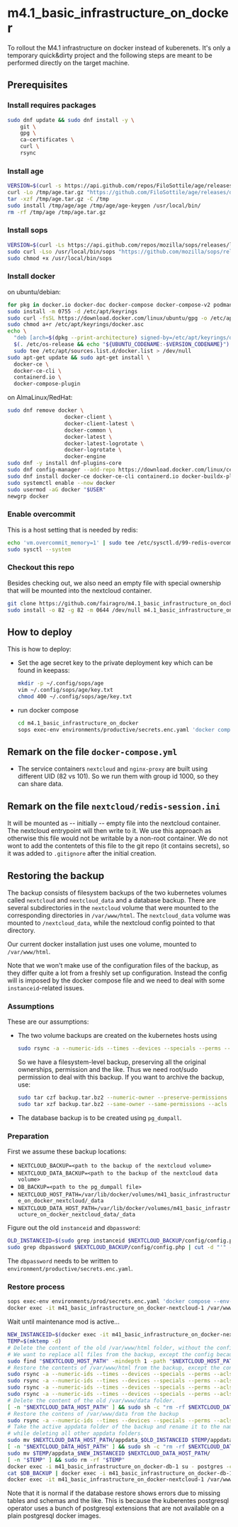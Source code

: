 # m4.1_basic_infrastructure_on_docker

To rollout the M4.1 infrastructure on docker instead of kuberenets.
It's only a temporary quick&dirty project and the following steps are meant to be
performed directly on the target machine.

## Prerequisites

### Install requires packages

```bash
sudo dnf update && sudo dnf install -y \
    git \
    gpg \
    ca-certificates \
    curl \
    rsync
```

### Install age

```bash
VERSION=$(curl -s https://api.github.com/repos/FiloSottile/age/releases/latest | grep tag_name | cut -d '"' -f4)
curl -Lo /tmp/age.tar.gz "https://github.com/FiloSottile/age/releases/download/${VERSION}/age-${VERSION}-linux-amd64.tar.gz"
tar -xzf /tmp/age.tar.gz -C /tmp
sudo install /tmp/age/age /tmp/age/age-keygen /usr/local/bin/
rm -rf /tmp/age /tmp/age.tar.gz
```

### Install sops

```bash
VERSION=$(curl -Ls https://api.github.com/repos/mozilla/sops/releases/latest | grep tag_name | cut -d '"' -f4)
sudo curl -Lso /usr/local/bin/sops "https://github.com/mozilla/sops/releases/download/$VERSION/sops-$VERSION.linux.amd64"
sudo chmod +x /usr/local/bin/sops
```

### Install docker

on ubuntu/debian:

```bash
for pkg in docker.io docker-doc docker-compose docker-compose-v2 podman-docker containerd runc; do sudo apt-get remove $pkg; done
sudo install -m 0755 -d /etc/apt/keyrings
sudo curl -fsSL https://download.docker.com/linux/ubuntu/gpg -o /etc/apt/keyrings/docker.asc
sudo chmod a+r /etc/apt/keyrings/docker.asc
echo \
  "deb [arch=$(dpkg --print-architecture) signed-by=/etc/apt/keyrings/docker.asc] https://download.docker.com/linux/ubuntu \
  $(. /etc/os-release && echo "${UBUNTU_CODENAME:-$VERSION_CODENAME}") stable" | \
  sudo tee /etc/apt/sources.list.d/docker.list > /dev/null
sudo apt-get update && sudo apt-get install \
  docker-ce \
  docker-ce-cli \
  containerd.io \
  docker-compose-plugin
```

on AlmaLinux/RedHat:

```bash
sudo dnf remove docker \
                  docker-client \
                  docker-client-latest \
                  docker-common \
                  docker-latest \
                  docker-latest-logrotate \
                  docker-logrotate \
                  docker-engine
sudo dnf -y install dnf-plugins-core
sudo dnf config-manager --add-repo https://download.docker.com/linux/centos/docker-ce.repo
sudo dnf install docker-ce docker-ce-cli containerd.io docker-buildx-plugin docker-compose-plugin
sudo systemctl enable --now docker
sudo usermod -aG docker "$USER"
newgrp docker
```

### Enable overcommit

This is a host setting that is needed by redis:

```bash
echo 'vm.overcommit_memory=1' | sudo tee /etc/sysctl.d/99-redis-overcommit.conf
sudo sysctl --system
```

### Checkout this repo

Besides checking out, we also need an empty file with special ownership that
will be mounted into the nextcloud container.

```bash
git clone https://github.com/fairagro/m4.1_basic_infrastructure_on_docker.git
sudo install -o 82 -g 82 -m 0644 /dev/null m4.1_basic_infrastructure_on_docker/nextcloud/redis-session.ini
```

## How to deploy

This is how to deploy:

* Set the age secret key to the private deployment key which can be
  found in keepass:

  ```bash
  mkdir -p ~/.config/sops/age
  vim ~/.config/sops/age/key.txt
  chmod 400 ~/.config/sops/age/key.txt
  ```

* run docker compose

  ```bash
  cd m4.1_basic_infrastructure_on_docker
  sops exec-env environments/productive/secrets.enc.yaml 'docker compose up -d'
  ```

## Remark on the file `docker-compose.yml`

* The service containers `nextcloud` and `nginx-proxy` are built using different
  UID (82 vs 101). So we run them with group id 1000, so they can share data.

## Remark on the file `nextcloud/redis-session.ini`

It will be mounted as -- initially -- empty file into the nextcloud container.
The nextcloud entrypoint will then write to it. We use this approach as otherwise
this file would not be writable by a non-root container. We do not wont to add the
contentets of this file to the git repo (it contains secrets), so it was added to
`.gitignore` after the initial creation.

## Restoring the backup

The backup consists of filesystem backups of the two kubernetes volumes called
`nextcloud` and `nextcloud_data` and a database backup.
There are several subdirectories in the `nextcloud` volume that were mounted to
the corresponding directories in `/var/www/html`. The `nextcloud_data` volume was
mounted to `/nextcloud_data`, while the nextcloud config pointed to that directory.

Our current docker installation just uses one volume, mounted to `/var/www/html`.

Note that we won't make use of the configuration files of the backup, as they differ
quite a lot from a freshly set up configuration. Instead the config will is imposed
by the docker compose file and we need to deal with some `instanceid`-related issues.

### Assumptions

These are our assumptions:

* The two volume backups are created on the kubernetes hosts using

  ```bash
  sudo rsync -a --numeric-ids --times --devices --specials --perms --acls --xattrs ...
  ```

  So we have a filesystem-level backup, preserving all the original ownerships, permission
  and the like. Thus we need root/sudo permission to deal with this backup.
  If you want to archive the backup, use:

  ```bash
  sudo tar czf backup.tar.bz2 --numeric-owner --preserve-permissions --acls --xattrs backup_folder
  sudo tar xzf backup.tar.bz2 --same-owner --same-permissions --acls --xattrs
  ```

* The database backup is to be created using `pg_dumpall`.

### Preparation

First we assume these backup locations:

* `NEXTCLOUD_BACKUP=<path to the backup of the nextcloud volume>`
* `NEXTCLOUD_DATA_BACKUP=<path to the backup of the nextcloud data volume>`
* `DB_BACKUP=<path to the pg_dumpall file>`
* `NEXTCLOUD_HOST_PATH=/var/lib/docker/volumes/m41_basic_infrastructure_on_docker_nextcloud/_data`
* `NEXTCLOUD_DATA_HOST_PATH=/var/lib/docker/volumes/m41_basic_infrastructure_on_docker_nextcloud_data/_data`

Figure out the old `instanceid` and `dbpassword`:

```bash
OLD_INSTANCEID=$(sudo grep instanceid $NEXTCLOUD_BACKUP/config/config.php | cut -d "'" -f 4)
sudo grep dbpassword $NEXTCLOUD_BACKUP/config/config.php | cut -d "'" -f 4
```

The `dbpassword` needs to be written to `environment/productive/secrets.enc.yaml`.

### Restore process

```bash
sops exec-env environments/prod/secrets.enc.yaml 'docker compose --env-file environments/prod/values.env up -d'
docker exec -it m41_basic_infrastructure_on_docker-nextcloud-1 /var/www/html/occ maintenance:mode --on
```

Wait until maintenance mod is active...

```bash
NEW_INSTANCEID=$(docker exec -it m41_basic_infrastructure_on_docker-nextcloud-1 grep instanceid config/config.php | cut -d "'" -f 4)
TEMP=$(mktemp -d)
# Delete the content of the old /var/www/html folder, without the config folder.
# We want to replace all files from the backup, except the config because it's not up-to-date anymore.
sudo find "$NEXTCLOUD_HOST_PATH" -mindepth 1 -path "$NEXTCLOUD_HOST_PATH/config" -prune -o -exec rm -rf {} +
# Restore the contents of /var/www/html from the backup, except the config folder
sudo rsync -a --numeric-ids --times --devices --specials --perms --acls --xattrs $NEXTCLOUD_BACKUP/html/* $NEXTCLOUD_HOST_PATH
sudo rsync -a --numeric-ids --times --devices --specials --perms --acls --xattrs $NEXTCLOUD_BACKUP/custom_apps /$NEXTCLOUD_HOST_PATH
sudo rsync -a --numeric-ids --times --devices --specials --perms --acls --xattrs $NEXTCLOUD_BACKUP/root $NEXTCLOUD_HOST_PATH
sudo rsync -a --numeric-ids --times --devices --specials --perms --acls --xattrs $NEXTCLOUD_BACKUP/themes $NEXTCLOUD_HOST_PATH
# Delete the content of the old /var/www/data folder.
[ -n "$NEXTCLOUD_DATA_HOST_PATH" ] && sudo sh -c "rm -rf $NEXTCLOUD_DATA_HOST_PATH/*"
# Restore the contens of /var/www/data from the backup
sudo rsync -a --numeric-ids --times --devices --specials --perms --acls --xattrs $NEXTCLOUD_DATA_BACKUP/data/* $NEXTCLOUD_DATA_HOST_PATH
# Take the active appdata folder of the backup and rename it to the name of the appdata folder of our current nextcloud instance,
# while deleting all other appdata folders.
sudo mv $NEXTCLOUD_DATA_HOST_PATH/appdata_$OLD_INSTANCEID $TEMP/appdata_$NEW_INSTANCEID
[ -n "$NEXTCLOUD_DATA_HOST_PATH" ] && sudo sh -c "rm -rf $NEXTCLOUD_DATA_HOST_PATH/appdata_*"
sudo mv $TEMP/appdata_$NEW_INSTANCEID $NEXTCLOUD_DATA_HOST_PATH/
[ -n "$TEMP" ] && sudo rm -rf "$TEMP"
docker exec -i m41_basic_infrastructure_on_docker-db-1 su - postgres -c 'psql -c "DROP DATABASE \"nextcloud\""'
cat $DB_BACKUP | docker exec -i m41_basic_infrastructure_on_docker-db-1 su - postgres -c 'psql'
docker exec -it m41_basic_infrastructure_on_docker-nextcloud-1 /var/www/html/occ maintenance:mode --off
```

Note that it is normal if the database restore shows errors due to missing tables and schemas and the like.
This is because the kuberentes postgresql operator uses a bunch of postgresql extensions that are not
available on a plain postgresql docker images.
